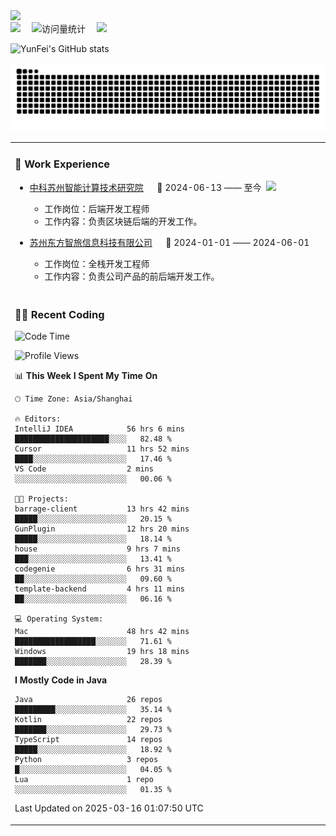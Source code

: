   <!-- dynamic typing effect 动态打字效果 -->
  <div>
    <a href="http://yunfei.plus">
      <img src="https://readme-typing-svg.demolab.com?font=Fira+Code&pause=1000&width=435&lines=console.log(%22Hello%2C%20World%22);祝您今天愉快!&center=true&size=27" />
    </a>
  </div>

  <div>
    <a href="http://yunfei.plus/"><img src="https://img.shields.io/badge/Website-博客-8c36db" /></a>&emsp;
    <!-- visitor -->
    <img src="https://komarev.com/ghpvc/?username=yunfeidog&label=Views&color=orange&style=flat" alt="访问量统计" />&emsp;
    <!-- wakatime -->    
    <a href="https://wakatime.com/@yunfeidog"><img src="https://wakatime.com/badge/user/42d0678c-368b-448b-9a77-5d21c5b55352.svg" /></a>
  </div>

![YunFei's GitHub stats](https://github-readme-stats.vercel.app/api?username=yunfeidog)

![snake](./dist/github-contribution-grid-snake.svg)


<table>

<tr><td>

### 🏢 Work Experience

<img align="right" width="88" src="https://cdn.jsdelivr.net/gh/yunfeidog/yunfeidog/assets/images/yuanze.png" />

- [中科苏州智能计算技术研究院](http://iict.ac.cn/sy) &emsp; 📌 2024-06-13 —— 至今

    - 工作岗位：后端开发工程师
    - 工作内容：负责区块链后端的开发工作。

- [苏州东方智旅信息科技有限公司](http://www.leyoobao.com/) &emsp; 📌 2024-01-01 —— 2024-06-01

    - 工作岗位：全栈开发工程师
    - 工作内容：负责公司产品的前后端开发工作。

</td></tr>

<tr><td>

### 👩‍💻 Recent Coding

<!--START_SECTION:waka-->
![Code Time](http://img.shields.io/badge/Code%20Time-2%2C666%20hrs%2021%20mins-blue)

![Profile Views](http://img.shields.io/badge/Profile%20Views-1-blue)

📊 **This Week I Spent My Time On** 

```text
🕑︎ Time Zone: Asia/Shanghai

🔥 Editors: 
IntelliJ IDEA            56 hrs 6 mins       █████████████████████░░░░   82.48 % 
Cursor                   11 hrs 52 mins      ████░░░░░░░░░░░░░░░░░░░░░   17.46 % 
VS Code                  2 mins              ░░░░░░░░░░░░░░░░░░░░░░░░░   00.06 % 

🐱‍💻 Projects: 
barrage-client           13 hrs 42 mins      █████░░░░░░░░░░░░░░░░░░░░   20.15 % 
GunPlugin                12 hrs 20 mins      █████░░░░░░░░░░░░░░░░░░░░   18.14 % 
house                    9 hrs 7 mins        ███░░░░░░░░░░░░░░░░░░░░░░   13.41 % 
codegenie                6 hrs 31 mins       ██░░░░░░░░░░░░░░░░░░░░░░░   09.60 % 
template-backend         4 hrs 11 mins       ██░░░░░░░░░░░░░░░░░░░░░░░   06.16 % 

💻 Operating System: 
Mac                      48 hrs 42 mins      ██████████████████░░░░░░░   71.61 % 
Windows                  19 hrs 18 mins      ███████░░░░░░░░░░░░░░░░░░   28.39 % 
```

**I Mostly Code in Java** 

```text
Java                     26 repos            █████████░░░░░░░░░░░░░░░░   35.14 % 
Kotlin                   22 repos            ███████░░░░░░░░░░░░░░░░░░   29.73 % 
TypeScript               14 repos            █████░░░░░░░░░░░░░░░░░░░░   18.92 % 
Python                   3 repos             █░░░░░░░░░░░░░░░░░░░░░░░░   04.05 % 
Lua                      1 repo              ░░░░░░░░░░░░░░░░░░░░░░░░░   01.35 % 
```




 Last Updated on 2025-03-16 01:07:50 UTC
<!--END_SECTION:waka-->

</td></tr>
<table>
